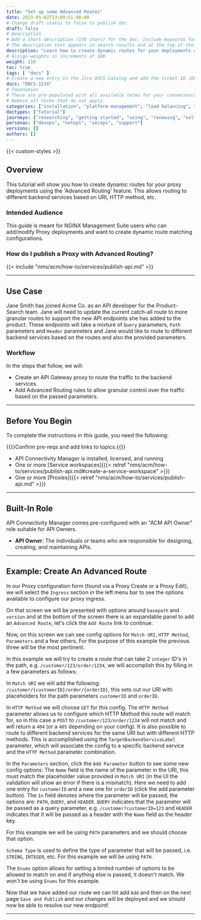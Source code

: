 ```yaml
---
title: "Set up some Advanced Routes"
date: 2023-05-02T13:09:51-08:00
# Change draft status to false to publish doc
draft: false
# Description
# Add a short description (150 chars) for the doc. Include keywords for SEO. 
# The description text appears in search results and at the top of the doc.
description: "Learn how to create dynamic routes for your deployments using NGINX Management Suite API Connectivity Manager."
# Assign weights in increments of 100
weight: 110
toc: true
tags: [ "docs" ]
# Create a new entry in the Jira DOCS Catalog and add the ticket ID (DOCS-<number>) below
docs: "DOCS-1218"
# Taxonomies
# These are pre-populated with all available terms for your convenience.
# Remove all terms that do not apply.
categories: ["installation", "platform management", "load balancing", "api management", "service mesh", "security", "analytics"]
doctypes: ["tutorial"]
journeys: ["researching", "getting started", "using", "renewing", "self service"]
personas: ["devops", "netops", "secops", "support"]
versions: []
authors: []
---
```


{{< custom-styles >}}

## Overview

This tutorial will show you how to create dynamic routes for your proxy deployments using the 'Advanced Routing' feature.
This allows routing to different backend services based on URI, HTTP method, etc.

### Intended Audience

This guide is meant for NGINX Management Suite users who can add/modify Proxy deployments and want to create dynamic route matching configurations.

### How do I publish a Proxy with Advanced Routing?

{{< include "nms/acm/how-to/services/publish-api.md" >}}

---

## Use Case

Jane Smith has joined Acme Co. as an API developer for the Product-Search team.
Jane will need to update the current catch-all route to more granular routes to support the new API endpoints she has added to the product.
These endpoints will take a mixture of `Query` parameters, `Path` parameters and `Header` parameters and Jane would like to route to different backend services
based on the routes and also the provided parameters.

### Workflow

In the steps that follow, we will:

- Create an API Gateway proxy to route the traffic to the backend services.
- Add Advanced Routing rules to allow granular control over the traffic based on the passed parameters.

---

## Before You Begin

To complete the instructions in this guide, you need the following:

{{<comment>}}Confirm pre-reqs and add links to topics.{{</comment>}}

- API Connectivity Manager is installed, licensed, and running
- One or more [Service workspaces]({{< relref "nms/acm/how-to/services/publish-api.md#create-a-service-workspace" >}})
- One or more [Proxies]({{< relref "nms/acm/how-to/services/publish-api.md" >}})

---

## Built-In Role

API Connectivity Manager comes pre-configured with an "ACM API Owner" role suitable for API Owners.

- **API Owner**: The individuals or teams who are responsible for designing, creating, and maintaining APIs.

---

## Example: Create An Advanced Route

In our Proxy configuration form (found via a Proxy Create or a Proxy Edit), we will select the `Ingress` section in the left menu bar to see the options available to configure our proxy ingress.

On that screen we will be presented with options around `basepath` and `version` and at the bottom of the screen there is an expandable panel to add an `Advanced Route`, let's click the `Add Route` link to continue.

Now, on this screen we can see config options for `Match URI`, `HTTP Method`, `Parameters` and a few others. For the purpose of this example the previous three will be the most pertinent.

In this example we will try to create a route that can take 2 `integer` ID's in the path, e.g. `/customer/123/order/1234`, we will accomplish this by filling in a few parameters as follows:

In `Match URI` we will add the following: `/customer/{customerID}/order/{orderID}`, this sets out our URI with placeholders for the path parameters `customerID` and `orderID`.

In `HTTP Method` we will choose `GET` for this config. The `HTTP Method` parameter allows us to configure which HTTP Method this route will match for, so in this case a `POST` to `/customer/123/order/1234` will not match and will return a `404` (or a `405` depending on your config).
It is also possible to route to different backend services for the same URI but with different HTTP methods. This is accomplished using the `TargetBackendServiceLabel` parameter, which will associate the config to a specific backend service and the `HTTP Method` parameter combination.

In the `Parameters` section, click the `Add Parameter` button to see some new config options:
The `Name` field is the name of the parameter in the URI, this must match the placeholder value provided in `Match URI` (in the UI the validation will show an error if there is a mismatch).
Here we need to add one entry for `customerID` and a new one for `orderID` (click the add parameter button).
The `In` field denotes where the parameter will be passed, the options are: `PATH`, `QUERY`, and `HEADER`.
`QUERY` indicates that the parameter will be passed as a query parameter, e.g. `/customer?customerID=123` and `HEADER` indicates that it will be passed as a header with the `Name` field as the header key.

For this example we will be using `PATH` parameters and we should choose that option.

`Schema Type` is used to define the type of parameter that will be passed, i.e. `STRING`, `INTEGER`, etc.
For this example we will be using `PATH`.

The `Enums` option allows for setting a limited number of options to be allowed to match on and if anything else is passed, it doesn't match.
We won't be using `Enums` for this example.

Now that we have added our route we can hit add `Add` and then on the next page `Save and Publish` and our changes will be deployed and we should now be able to resolve our new endpoint!

---
